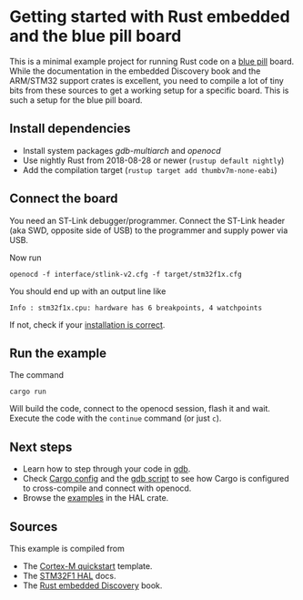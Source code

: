 # Getting started with Rust embedded and the blue pill board

This is a minimal example project for running Rust code on
a [blue pill][blue-pill] board. While the documentation in the embedded
Discovery book and the ARM/STM32 support crates is excellent, you need to
compile a lot of tiny bits from these sources to get a working setup for a
specific board. This is such a setup for the blue pill board.

## Install dependencies

* Install system packages *gdb-multiarch* and *openocd*
* Use nightly Rust from 2018-08-28 or newer (`rustup default nightly`)
* Add the compilation target (`rustup target add thumbv7m-none-eabi`)

## Connect the board

You need an ST-Link debugger/programmer. Connect the ST-Link header (aka SWD,
opposite side of USB) to the programmer and supply power via USB.

Now run

    openocd -f interface/stlink-v2.cfg -f target/stm32f1x.cfg

You should end up with an output line like

    Info : stm32f1x.cpu: hardware has 6 breakpoints, 4 watchpoints

If not, check if your [installation is correct][embedded-verify].

## Run the example

The command

    cargo run

Will build the code, connect to the openocd session, flash it and wait. Execute
the code with the `continue` command (or just `c`).

## Next steps

* Learn how to step through your code in [gdb][embedded-debug].
* Check [Cargo config](./.cargo/config) and the [gdb script](./openocd.gdb) to
  see how Cargo is configured to cross-compile and connect with openocd.
* Browse the [examples][stm32-examples] in the HAL crate.

## Sources

This example is compiled from

* The [Cortex-M quickstart][cortex-m-quickstart] template.
* The [STM32F1 HAL][stm32-docs] docs.
* The [Rust embedded Discovery][embedded] book.

[blue-pill]: http://wiki.stm32duino.com/index.php?title=Blue_Pill
[cortex-m-quickstart]: https://rust-embedded.github.io/cortex-m-quickstart/cortex_m_quickstart
[embedded]: https://docs.rust-embedded.org/discovery
[embedded-debug]: https://docs.rust-embedded.org/discovery/05-led-roulette/debug-it.html
[embedded-verify]: https://docs.rust-embedded.org/discovery/03-setup/verify.html
[stm32-docs]: https://docs.rs/stm32f1xx-hal/0.2.1/stm32f1xx_hal/
[stm32-examples]: https://docs.rs/crate/stm32f1xx-hal/0.2.1/source/examples/
